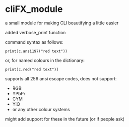 # cliFX_module
a small module for making CLI beautifying a little easier

added verbose_print function

command syntax as follows:

`print(c.ansi197("red text"))`

or, for named colours in the dictionary:

`print(c.red("red text"))`


supports all 256 ansi escape codes, does not support:

  - RGB
  - YPbPr
  - CYM
  - YIQ
  - or any other colour systems

might add support for these in the future (or if people ask)
